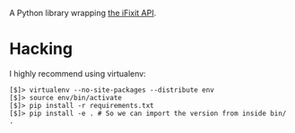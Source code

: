 A Python library wrapping [the iFixit API].

[the iFixit API]: https://www.ifixit.com/api/1.1/doc

# Hacking

I highly recommend using virtualenv:

    [$]> virtualenv --no-site-packages --distribute env
    [$]> source env/bin/activate
    [$]> pip install -r requirements.txt
    [$]> pip install -e . # So we can import the version from inside bin/ .


